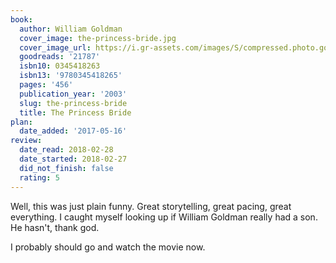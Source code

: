 ```yaml
---
book:
  author: William Goldman
  cover_image: the-princess-bride.jpg
  cover_image_url: https://i.gr-assets.com/images/S/compressed.photo.goodreads.com/books/1327903636l/21787._SX98_.jpg
  goodreads: '21787'
  isbn10: 0345418263
  isbn13: '9780345418265'
  pages: '456'
  publication_year: '2003'
  slug: the-princess-bride
  title: The Princess Bride
plan:
  date_added: '2017-05-16'
review:
  date_read: 2018-02-28
  date_started: 2018-02-27
  did_not_finish: false
  rating: 5
---
```


Well, this was just plain funny. Great storytelling, great pacing, great everything. I caught myself looking up if William Goldman really had a son. He hasn't, thank god.

I probably should go and watch the movie now.
